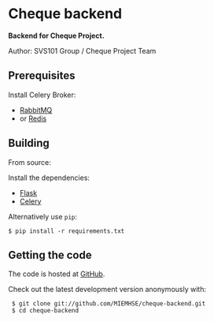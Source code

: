 Cheque backend
=============

**Backend for Cheque Project.**

Author: SVS101 Group / Cheque Project Team

## Prerequisites

Install Celery Broker:
- [RabbitMQ](http://www.rabbitmq.com/)
- or [Redis](http://redis.io/)

## Building

From source:

Install the dependencies:

- [Flask](http://flask.pocoo.org/)
- [Celery](http://www.celeryproject.org/)

Alternatively use `pip`:

    $ pip install -r requirements.txt

## Getting the code

The code is hosted at [GitHub](https://github.com/MIEMHSE/cheque-backend/).

Check out the latest development version anonymously with:

```
 $ git clone git://github.com/MIEMHSE/cheque-backend.git
 $ cd cheque-backend
```
